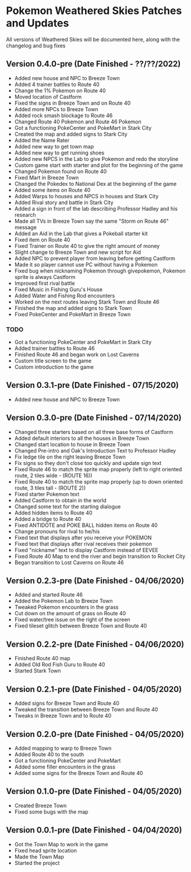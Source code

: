 # Pokemon Weathered Skies Patches and Updates
All versions of Weathered Skies will be documented here, along with the changelog and bug fixes

## Version 0.4.0-pre (Date Finished - ??/??/2022)
- Added new house and NPC to Breeze Town
- Added 4 trainer battles to Route 40
- Change the 1% Pokemon on Route 40
- Moved location of Castform
- Fixed the signs in Breeze Town and on Route 40
- Added more NPCs to Breeze Town
- Added rock smash blockage to Route 46
- Changed Route 40 Pokemon and Route 46 Pokemon
- Got a functioning PokeCenter and PokeMart in Stark City
- Created the map and added signs to Stark City
- Added the Name Rater
- Added new way to get town map
- Added new way to get running shoes
- Added new NPCS in the Lab to give Pokemon and redo the storyline
- Custom game start with starter and plot for the beginning of the game
- Changed Pokemon found on Route 40
- Fixed Mart in Breeze Town
- Changed the Pokedex to National Dex at the beginning of the game
- Added some items on Route 40
- Added Warps to houses and NPCS in houses and Stark City
- Added Rival story and battle in Stark City
- Added a sign in front of the lab describing Professor Hadley and his research
- Made all TVs in Breeze Town say the same "Storm on Route 46" message
- Added an Aid in the Lab that gives a Pokeball starter kit
- Fixed item on Route 40
- Fixed Trainer on Route 40 to give the right amount of money
- Slight change to Breeze Town and new script for Aid
- Added NPC to prevent player from leaving before getting Castform
- Made it so player cannot use PC without having a Pokemon
- Fixed bug when nicknaming Pokemon through givepokemon, Pokemon sprite is always Castform
- Improved first rival battle
- Fixed Music in Fishing Guru's House
- Added Water and Fishing Rod encounters
- Worked on the next routes leaving Stark Town and Route 46
- Finished the map and added signs to Stark Town
- Fixed PokeCenter and PokeMart in Breeze Town
### TODO
- Got a functioning PokeCenter and PokeMart in Stark City
- Added trainer battles to Route 46
- Finished Route 46 and began work on Lost Caverns
- Custom title screen to the game
- Custom introduction to the game

## Version 0.3.1-pre (Date Finished - 07/15/2020)
- Added new house and NPC to Breeze Town

## Version 0.3.0-pre (Date Finished - 07/14/2020)
- Changed three starters based on all three base forms of Castform
- Added default interiors to all the houses in Breeze Town
- Changed start location to house in Breeze Town
- Changed Pre-intro and Oak's Introduction Text to Professor Hadley
- Fix ledge tile on the right leaving Breeze Town
- Fix signs so they don't close too quickly and update sign text
- Fixed Route 46 to match the sprite map properly (left to right oriented route, 2 tiles wide - (ROUTE 16))
- Fixed Route 40 to match the sprite map properly (up to down oriented route, 3 tiles tall - (ROUTE 2))
- Fixed starter Pokemon text
- Added Castform to obtain in the world
- Changed some text for the starting dialogue
- Added hidden items to Route 40
- Added a bridge to Route 40
- Fixed ANTIDOTE and POKE BALL hidden items on Route 40
- Change pronouns for rival to he/his
- Fixed text that displays after you receive your POKEMON
- Fixed text that displays after rival receives their pokemon
- Fixed "nickname" text to display Castform instead of EEVEE
- Fixed Route 40 Map to end the river and begin transition to Rocket City
- Began transition to Lost Caverns on Route 46

## Version 0.2.3-pre (Date Finished - 04/06/2020)
- Added and started Route 46 
- Added the Pokemon Lab to Breeze Town
- Tweaked Pokemon encounters in the grass
- Cut down on the amount of grass on Route 40
- Fixed water/tree issue on the right of the screen
- Fixed tileset glitch between Breeze Town and Route 40

## Version 0.2.2-pre (Date Finished - 04/06/2020)
- Finished Route 40 map
- Added Old Rod Fish Guru to Route 40
- Started Stark Town

## Version 0.2.1-pre (Date Finished - 04/05/2020)
- Added signs for Breeze Town and Route 40
- Tweaked the transition between Breeze Town and Route 40
- Tweaks in Breeze Town and to Route 40

## Version 0.2.0-pre (Date Finished - 04/05/2020)
- Added mapping to warp to Breeze Town
- Added Route 40 to the south
- Got a functioning PokeCenter and PokeMart
- Added some filler encounters in the grass
- Added some signs for the Breeze Town and Route 40

## Version 0.1.0-pre (Date Finished - 04/05/2020)
- Created Breeze Town
- Fixed some bugs with the map

## Version 0.0.1-pre (Date Finished - 04/04/2020)
- Got the Town Map to work in the game
- Fixed head sprite location
- Made the Town Map
- Started the project
